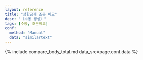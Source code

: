 ```yaml
---
layout: reference
title: "상한금궤 조문 비교"
desc: "〔수동 생성〕"
tags: [수동, 조문비교]
conf:
  method: "Manual"
  data: "similartext"
---
```


{% include compare_body_total.md data_src=page.conf.data %}
